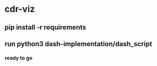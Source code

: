# cdr-viz
## pip install -r requirements
## run python3 dash-implementation/dash_script
### ready to go
